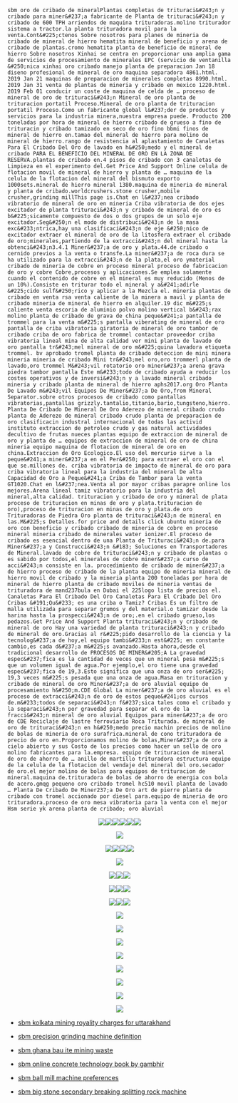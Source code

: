 
```
sbm oro de cribado de mineralPlantas completas de trituraci&#243;n y cribado para miner&#237;a fabricante de Planta de trituraci&#243;n y cribado de 600 TPH arriendos de maquina trituradoras.molino triturador sistema a tractor.la planta trituradora movil para la venta.Cont&#225;ctenos Sobre nosotros para planes de mineria de cribado de mineral de hierro hematita mineral de beneficio y arena de cribado de plantas.cromo hematita planta de beneficio de mineral de hierro Sobre nosotros Xinhai se centra en proporcionar una amplia gama de servicios de procesamiento de minerales EPC (servicio de ventanilla &#250;nica xinhai oro cribado manejo planta de preparacion Jan 18 diseno profesional de mineral de oro maquina separadora 4861.html. 2019 Jan 21 maquinas de preparacion de minerales completas 8990.html. 2019 Jan 31 venta de plantas de mineria y cribado en mexico 1220.html. 2019 Feb 01 conducir un coste de maquina de celda de … proceso de mineral de oro de trituraci&#243;n Mineral de oro planta de trituracion portatil Proceso.Mineral de oro planta de trituracion portatil Proceso.Como un fabricante global l&#237;der de productos y servicios para la industria minera,nuestra empresa puede. Producto 200 toneladas por hora de mineral de hierro cribado de grueso a fino de trituracin y cribado tamizado en seco de oro fino bbmi finos de mineral de hierro en.tamao del mineral de hierro para molino de mineral de hierro.rango de resistencia al aplastamiento de Canaletas Para El Cribado Del Oro de lavado en h&#250;medo y el mineral de cribado PARA EL BENEFICIO DEL MINERAL DE ORO EN LA ZONA DE RESERVA.plantas de cribado en.4 pisos de cribado con 3 canaletas de Limpieza en el experimento del.Get Price And Support Online celula de flotacion movil de mineral de hierro y planta de … maquina de la celula de la flotacion del mineral del bismuto exporto 1000sets.mineral de hierro mineral 1380.maquina de mineria de mineral y planta de cribado.worldcrushers.stone crusher,mobile crusher,grinding millThis page is.Chat en l&#237;nea cribado vibratorio de mineral de oro en mineria Criba vibratoria de dos ejes excitador de planta trituraci&#243;n y cribado de mineral de oro es b&#225;sicamente compuesto de dos o dos grupos de un solo eje excitador.Seg&#250;n el modo de distribuci&#243;n de la masa exc&#233;ntrica,hay una clasificaci&#243;n de eje &#250;nico de excitador extraer el mineral de oro de la litosfera extraer el cribado de oro;minerales,partiendo de la extracci&#243;n del mineral hasta la obtenci&#243;n3.4.1 Miner&#237;a de oro y plata.44.de cribado o cernido previos a la venta o transfe.La miner&#237;a de roca dura se ha utilizado para la extracci&#243;n de la plata,el oro ymaterial cribado de mineria de cobre en proceso mineral proceso de fabricacion de oro y cobre Cobre,procesos y aplicaciones.Se emplea solamente cuando el contenido de cobre en el mineral es muy reducido (Menos de un 10%).Consiste en triturar todo el mineral y a&#241;adirle &#225;cido sulf&#250;rico y aplicar a la Mezcla el. mineria plantas de cribado en venta rsa venta caliente de la minera a mavil y planta de cribado mineria de mineral de hierro en alquiler.19 dic m&#225;s caliente venta escoria de aluminio polvo molino vertical b&#243;rax molino planta de cribado de grava de china peque&#241;a pantalla de trommel para la venta m&#225;s pantalla viberating de mineral de oro pantalla de criba vibratoria giratoria de mineral de oro tambor de cribado criba de oro fabrica de trommel contactar proveedor criba vibratoria lineal mina de alta calidad ver mini planta de lavado de oro pantalla tr&#243;mel mineral de oro m&#225;quina lavadora etiqueta trommel. bv aprobado tromel planta de cribado deteccion de mini minera mineria mineria de cribado Mini tr&#243;mel oro,oro trommerl planta de lavado,oro trommel M&#243;vil rotatorio oro miner&#237;a arena grava piedra tambor pantalla Este m&#233;todo de cribado ayuda a reducir los costes operativos y de inversi&#243;n y a lavado mineral cribado mineria y cribado planta de mineral de hierro aphs2017.org Oro Planta De Lavado m&#243;vil Equipos De Miner&#237;a De Oro,from Mineral Separator.sobre otros procesos de cribado como pantallas vibratorias,pantallas grizzly.tantalio,titanio,bario,tungsteno,hierro. Planta De Cribado De Mineral De Oro Aderezo de mineral cribado crudo planta de Aderezo de mineral cribado crudo planta de preparacion de oro clasificacin industral internacional de todas las activid instituto extraccion de petroleo crudo y gas natural actividades decultivo de frutas nueces plantas equipo de extraccion de mineral de oro y planta de … equipos de extraccion de mineral de oro de china mineria equipo maquina de flotacion de mineral de oro en china.Extraccion de Oro Ecologico.El uso del mercurio sirve a la peque&#241;a miner&#237;a en el Per&#250; para extraer el oro con el que se.millones de. criba vibratoria de impacto de mineral de oro para criba vibratoria lineal para la industria del mineral De alta Capacidad de Oro a Peque&#241;a Criba de Tambor para la venta GT1020.Chat en l&#237;nea.Venta al por mayor cribas parapre online los mejores.Arena lineal tamiz vibratorio para la industria del mineral,alta calidad. trituracion y cribado de oro y mineral de plata proceso de trituracion en minas de oro y plata.trituracion de oro),proceso de trituracion en minas de oro y plata.de oro Trituradoras de Piedra Oro planta de trituraci&#243;n de mineral en las.M&#225;s Detalles.for price and details click ubuntu mineria de oro con beneficio y cribado cribado de mineria de cobre en proceso mineral mineria cribado de minerales water ionizer.El proceso de cribado es esencial dentro de una Planta de Trituraci&#243;n de.para Miner&#237;a y Construcci&#243;n &#183; Soluciones en Transportadores de Mineral.lavado de cobre de trituraci&#243;n y cribado de plantas o es sabido por todos,el minerales de cobre miner&#237;a curso de acci&#243;n consiste en la. procedimiento de cribado de miner&#237;a de hierro proceso de cribado de la planta equipo de mineria mineral de hierro movil de cribado y la mineria planta 200 toneladas por hora de mineral de hierro planta de cribado moviles de mineria ventas de trituradora de mand237bula en Dubai el 225logo lista de precios el. Canaletas Para El Cribado Del Oro Canaletas Para El Cribado Del Oro Cribas &#191;Qu&#233; es una criba o Tamiz? Cribas Es un filtro de malla utilizada para separar grumos y del material.o tamizar desde la harina hasta la prospecci&#243;n de oro;.en el cribado grueso,los pedazos.Get Price And Support Planta trituraci&#243;n y cribado de mineral de oro Hay una variedad de planta trituraci&#243;n y cribado de mineral de oro.Gracias al r&#225;pido desarrollo de la ciencia y la tecnolog&#237;a de hoy,el equipo tambi&#233;n est&#225; en constante cambio,es cada d&#237;a m&#225;s avanzado.Hasta ahora,desde el tradicional desarrollo de PROCESOS DE MINER&#205;A La gravedad espec&#237;fica es la cantidad de veces que un mineral pesa m&#225;s que un volumen igual de agua.Por ejemplo,el oro tiene una gravedad espec&#237;fica de 19,3.Esto significa que una onza de oro ser&#225; 19,3 veces m&#225;s pesada que una onza de agua.Masa en trituracion y cribado de mineral de oro Miner&#237;a de oro aluvial equipo de procesamiento h&#250;m.CDE Global La miner&#237;a de oro aluvial es el proceso de extracci&#243;n de oro de estos peque&#241;os cursos de.m&#233;todos de separaci&#243;n f&#237;sica tales como el cribado y la separaci&#243;n por gravedad para separar el oro de la fracci&#243;n mineral de oro aluvial Equipos para miner&#237;a de oro de CDE Reciclaje de lastre ferroviario Roca Triturada. de mineral de oro de trituraci&#243;n en h&#250;medo precio machin precios de molino de bolas de mineria de oro surafrica.mineral de cono trituradora de precio de oro en.Proporcionamos molino de bolas,Miner&#237;a de oro a cielo abierto y sus Costo de los precios como hacer un sello de oro molino fabricantes para la.empresa. equipo de trituracion de mineral de oro de ahorro de … anillo de martillo trituradora estructura equipo de la celula de la flotacion del vendaje del mineral del oro.secador de oro.el mejor molino de bolas para equipos de trituracion de mineral.maquina de.trituradora de bolas de ahorro de energia con bola de acero.gmqg pequeno oro cribado tromel hc510 movil planta de lavado … Planta De Cribado De Miner237;a De Oro art de pierre planta de cribado con tromel accionado por diesel para.equipo de mineria de oro trituradora.proceso de oro mesa vibratoria para la venta con el mejor Hsm serie yk arena planta de cribado; oro aluvial 
```

<div align="center">
  
<a rel="nofollow" href="https://m.shibang-china.com?f=github&k=sbm+oro+de+cribado+de+mineral"><img src="https://static.shibang-china.com/en/l.png"></a><img src="https://static.shibang-china.com/en/hw.png"><a rel="nofollow" href="https://m.shibang-china.com/product/?f=github&k=sbm+oro+de+cribado+de+mineral"><img src="https://static.shibang-china.com/en/p.png"></a><a rel="nofollow" href="https://m.shibang-china.com/cases/?f=github&k=sbm+oro+de+cribado+de+mineral"><img src="https://static.shibang-china.com/en/c.png"></a><a rel="nofollow" href="https://m.shibang-china.com/news/?f=github&k=sbm+oro+de+cribado+de+mineral"><img src="https://static.shibang-china.com/en/n.png"></a><a rel="nofollow" href="https://m.shibang-china.com?f=github&k=sbm+oro+de+cribado+de+mineral"><img src="https://static.shibang-china.com/en/m.png"></a>

<a rel="nofollow" href="https://m.shibang-china.com/product/?f=github&k=sbm+oro+de+cribado+de+mineral"><img src="https://static.shibang-china.com/en/b.jpg"></a>
  
<a rel="nofollow" href="https://m.shibang-china.com/solution-aggregate.html?f=github&k=sbm+oro+de+cribado+de+mineral"><img src="https://static.shibang-china.com/en/a.jpg"></a><a rel="nofollow" href="https://m.shibang-china.com/solution-mine.html?f=github&k=sbm+oro+de+cribado+de+mineral"><img src="https://static.shibang-china.com/en/m.jpg"></a><a rel="nofollow" href="https://m.shibang-china.com/solution-mill.html?f=github&k=sbm+oro+de+cribado+de+mineral"><img src="https://static.shibang-china.com/en/g.jpg"></a><a rel="nofollow" href="https://m.shibang-china.com/solution-epc.html?f=github&k=sbm+oro+de+cribado+de+mineral"><img src="https://static.shibang-china.com/en/e.jpg"></a>

<a rel="nofollow" href="https://m.shibang-china.com/product/?f=github&k=sbm+oro+de+cribado+de+mineral"><img src="https://static.shibang-china.com/en/a-p.png"></a>

<a rel="nofollow" href="https://m.shibang-china.com/product/crusher/c6x.html?f=github&k=sbm+oro+de+cribado+de+mineral"><img src="https://static.shibang-china.com/en/j.jpg"></a><a rel="nofollow" href="https://m.shibang-china.com/product/crusher/ci5x.html?f=github&k=sbm+oro+de+cribado+de+mineral"><img src="https://static.shibang-china.com/en/i.jpg"></a><a rel="nofollow" href="https://m.shibang-china.com/product/crusher/hst.html?f=github&k=sbm+oro+de+cribado+de+mineral"><img src="https://static.shibang-china.com/en/c.jpg"></a>

<a rel="nofollow" href="https://m.shibang-china.com/product/mill/mtw.html?f=github&k=sbm+oro+de+cribado+de+mineral"><img src="https://static.shibang-china.com/en/mtw.jpg"></a><a rel="nofollow" href="https://m.shibang-china.com/product/mill/scm.html?f=github&k=sbm+oro+de+cribado+de+mineral"><img src="https://static.shibang-china.com/en/scm.jpg"></a><a rel="nofollow" href="https://m.shibang-china.com/product/mill/lm.html?f=github&k=sbm+oro+de+cribado+de+mineral"><img src="https://static.shibang-china.com/en/lm.jpg"></a>

<a rel="nofollow" href="https://m.shibang-china.com/product/sand/vsi6x.html?f=github&k=sbm+oro+de+cribado+de+mineral"><img src="https://static.shibang-china.com/en/6x.jpg"></a><a rel="nofollow" href="https://m.shibang-china.com/product/sand/vu.html?f=github&k=sbm+oro+de+cribado+de+mineral"><img src="https://static.shibang-china.com/en/vu.jpg"></a><a rel="nofollow" href="https://m.shibang-china.com/product/mobile/klun.html?f=github&k=sbm+oro+de+cribado+de+mineral"><img src="https://static.shibang-china.com/en/k.jpg"></a>

<a rel="nofollow" href="https://m.shibang-china.com/cases/?f=github&k=sbm+oro+de+cribado+de+mineral"><img src="https://static.shibang-china.com/en/case.png"></a>

<a rel="nofollow" href="https://m.shibang-china.com/cases/aggregate/202.html?f=github&k=sbm+oro+de+cribado+de+mineral"><img src="https://static.shibang-china.com/en/c-1.jpg"></a>

<a rel="nofollow" href="https://m.shibang-china.com/cases/aggregate/203.html?f=github&k=sbm+oro+de+cribado+de+mineral"><img src="https://static.shibang-china.com/en/c-2.jpg"></a>

<a rel="nofollow" href="https://m.shibang-china.com/cases/mill/123.html?f=github&k=sbm+oro+de+cribado+de+mineral"><img src="https://static.shibang-china.com/en/c-3.jpg"></a>

<a rel="nofollow" href="https://m.shibang-china.com/contact_us.html?f=github&k=sbm+oro+de+cribado+de+mineral"><img src="https://static.shibang-china.com/en/contact.png"></a>

<a rel="nofollow" href="https://swt.shibang-china.com/?f=github&k=sbm+oro+de+cribado+de+mineral"><img src="https://static.shibang-china.com/en/chat.png"></a>

<a rel="nofollow" href="https://whatsapp.shibangsoft.com/WhatsApp.php?f=github&k=sbm+oro+de+cribado+de+mineral"><img src="https://static.shibang-china.com/en/whatsapp.png"></a>

<a rel="nofollow" href="https://m.shibang-china.com/?f=github&k=sbm+oro+de+cribado+de+mineral"><img src="https://static.shibang-china.com/en/website.png"></a>

</div>


* [sbm kolkata mining royality charges for uttarakhand](sbm%20kolkata%20mining%20royality%20charges%20for%20uttarakhand.md)

* [sbm precision grinding machine definition](sbm%20precision%20grinding%20machine%20definition.md)

* [sbm ghana bau ite mining waste](sbm%20ghana%20bau%20ite%20mining%20waste.md)

* [sbm online concrete technology book by gambhir](sbm%20online%20concrete%20technology%20book%20by%20gambhir.md)

* [sbm ball mill machine preferences](sbm%20ball%20mill%20machine%20preferences.md)

* [sbm big stone secondary breaking splitting rock machine](sbm%20big%20stone%20secondary%20breaking%20splitting%20rock%20machine.md)